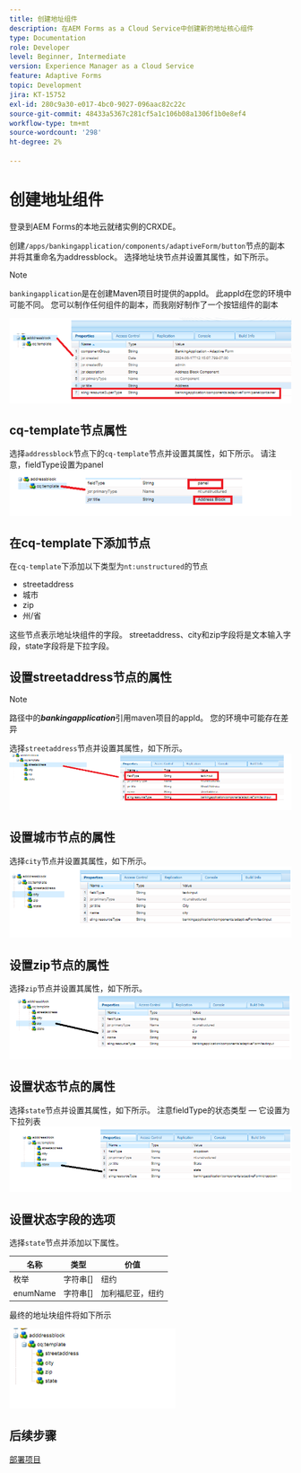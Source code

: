 ```yaml
---
title: 创建地址组件
description: 在AEM Forms as a Cloud Service中创建新的地址核心组件
type: Documentation
role: Developer
level: Beginner, Intermediate
version: Experience Manager as a Cloud Service
feature: Adaptive Forms
topic: Development
jira: KT-15752
exl-id: 280c9a30-e017-4bc0-9027-096aac82c22c
source-git-commit: 48433a5367c281cf5a1c106b08a1306f1b0e8ef4
workflow-type: tm+mt
source-wordcount: '298'
ht-degree: 2%

---
```


# 创建地址组件

登录到AEM Forms的本地云就绪实例的CRXDE。

创建``/apps/bankingapplication/components/adaptiveForm/button``节点的副本并将其重命名为addressblock。 选择地址块节点并设置其属性，如下所示。

>[!NOTE]
>
> ``bankingapplication``是在创建Maven项目时提供的appId。 此appId在您的环境中可能不同。 您可以制作任何组件的副本，而我刚好制作了一个按钮组件的副本


![地址块](assets/address-properties.png)

## cq-template节点属性

选择``addressblock``节点下的``cq-template``节点并设置其属性，如下所示。 请注意，fieldType设置为panel
![cq-template](assets/cq-template.png)

## 在cq-template下添加节点

在``cq-template``下添加以下类型为``nt:unstructured``的节点

* streetaddress
* 城市
* zip
* 州/省

这些节点表示地址块组件的字段。 streetaddress、city和zip字段将是文本输入字段，state字段将是下拉字段。

## 设置streetaddress节点的属性

>[!NOTE]
>
> 路径中的&#x200B;**_bankingapplication_**&#x200B;引用maven项目的appId。 您的环境中可能存在差异

选择``streetaddress``节点并设置其属性，如下所示。
![街道地址](assets/streetaddress.png)

## 设置城市节点的属性

选择``city``节点并设置其属性，如下所示。
![城市](assets/city.png)

## 设置zip节点的属性

选择``zip``节点并设置其属性，如下所示。
![zip](assets/zip.png)

## 设置状态节点的属性

选择``state``节点并设置其属性，如下所示。 注意fieldType的状态类型 — 它设置为下拉列表
![状态](assets/state.png)

## 设置状态字段的选项

选择``state``节点并添加以下属性。

| 名称 | 类型 | 价值 |
|----------|----------|---------------------|
| 枚举 | 字符串[] | 纽约 |
| enumName | 字符串[] | 加利福尼亚，纽约 |


最终的地址块组件将如下所示

![最终地址](assets/crx-address-block.png)

## 后续步骤

[部署项目](./deploy-your-project.md)
